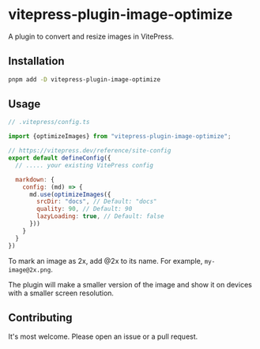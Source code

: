 # vitepress-plugin-image-optimize

A plugin to convert and resize images in VitePress.

## Installation

```bash
pnpm add -D vitepress-plugin-image-optimize
```

## Usage

```js
// .vitepress/config.ts

import {optimizeImages} from "vitepress-plugin-image-optimize";

// https://vitepress.dev/reference/site-config
export default defineConfig({
  // ..... your existing VitePress config

  markdown: {
    config: (md) => {
      md.use(optimizeImages({
        srcDir: "docs", // Default: "docs"
        quality: 90, // Default: 90
        lazyLoading: true, // Default: false
      }))
    }
  }
})
```

To mark an image as 2x, add @2x to its name. For example, `my-image@2x.png`.

The plugin will make a smaller version of the image and show it on devices with a smaller screen resolution.

## Contributing

It's most welcome. Please open an issue or a pull request.
